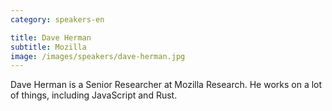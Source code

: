 ```yaml
---
category: speakers-en

title: Dave Herman
subtitle: Mozilla
image: /images/speakers/dave-herman.jpg
---
```

Dave Herman is a Senior Researcher at Mozilla Research. He works on a lot of things, including JavaScript and Rust.